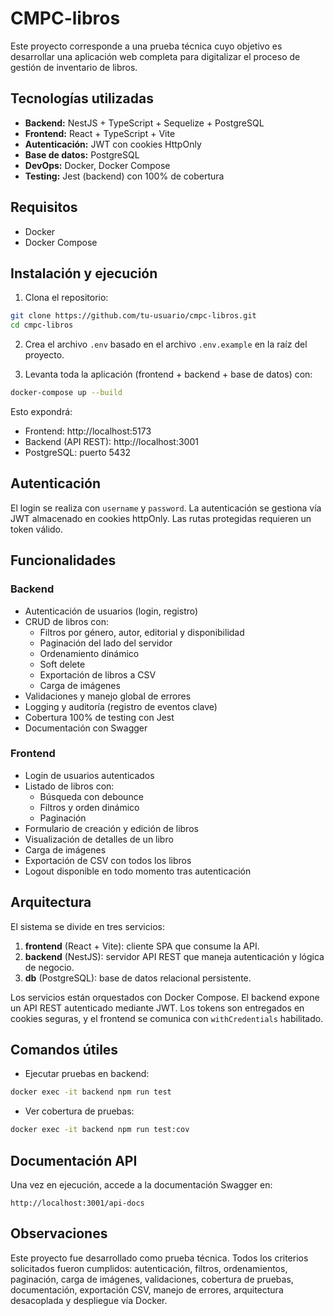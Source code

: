 # CMPC-libros

Este proyecto corresponde a una prueba técnica cuyo objetivo es desarrollar una aplicación web completa para digitalizar el proceso de gestión de inventario de libros.

## Tecnologías utilizadas

- **Backend:** NestJS + TypeScript + Sequelize + PostgreSQL
- **Frontend:** React + TypeScript + Vite
- **Autenticación:** JWT con cookies HttpOnly
- **Base de datos:** PostgreSQL
- **DevOps:** Docker, Docker Compose
- **Testing:** Jest (backend) con 100% de cobertura

## Requisitos

- Docker
- Docker Compose

## Instalación y ejecución

1. Clona el repositorio:

```bash
git clone https://github.com/tu-usuario/cmpc-libros.git
cd cmpc-libros
```

2. Crea el archivo `.env` basado en el archivo `.env.example` en la raíz del proyecto.

3. Levanta toda la aplicación (frontend + backend + base de datos) con:

```bash
docker-compose up --build
```

Esto expondrá:

- Frontend: http://localhost:5173
- Backend (API REST): http://localhost:3001
- PostgreSQL: puerto 5432

## Autenticación

El login se realiza con `username` y `password`. La autenticación se gestiona vía JWT almacenado en cookies httpOnly. Las rutas protegidas requieren un token válido.

## Funcionalidades

### Backend

- Autenticación de usuarios (login, registro)
- CRUD de libros con:
  - Filtros por género, autor, editorial y disponibilidad
  - Paginación del lado del servidor
  - Ordenamiento dinámico
  - Soft delete
  - Exportación de libros a CSV
  - Carga de imágenes
- Validaciones y manejo global de errores
- Logging y auditoría (registro de eventos clave)
- Cobertura 100% de testing con Jest
- Documentación con Swagger

### Frontend

- Login de usuarios autenticados
- Listado de libros con:
  - Búsqueda con debounce
  - Filtros y orden dinámico
  - Paginación
- Formulario de creación y edición de libros
- Visualización de detalles de un libro
- Carga de imágenes
- Exportación de CSV con todos los libros
- Logout disponible en todo momento tras autenticación

## Arquitectura

El sistema se divide en tres servicios:

1. **frontend** (React + Vite): cliente SPA que consume la API.
2. **backend** (NestJS): servidor API REST que maneja autenticación y lógica de negocio.
3. **db** (PostgreSQL): base de datos relacional persistente.

Los servicios están orquestados con Docker Compose. El backend expone un API REST autenticado mediante JWT. Los tokens son entregados en cookies seguras, y el frontend se comunica con `withCredentials` habilitado.

## Comandos útiles

- Ejecutar pruebas en backend:

```bash
docker exec -it backend npm run test
```

- Ver cobertura de pruebas:

```bash
docker exec -it backend npm run test:cov
```

## Documentación API

Una vez en ejecución, accede a la documentación Swagger en:

```
http://localhost:3001/api-docs
```

## Observaciones

Este proyecto fue desarrollado como prueba técnica. Todos los criterios solicitados fueron cumplidos: autenticación, filtros, ordenamientos, paginación, carga de imágenes, validaciones, cobertura de pruebas, documentación, exportación CSV, manejo de errores, arquitectura desacoplada y despliegue vía Docker.